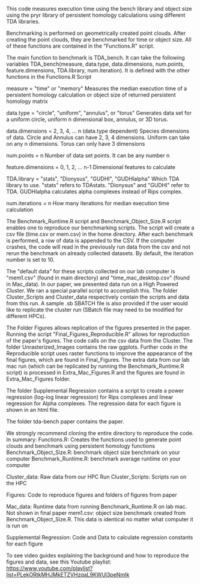 This code measures execution time using the bench library and object size using the pryr library of persistent homology calculations using different TDA libraries. 

Benchmarking is performed on geometrically created point clouds. After creating the point clouds, they are benchmarked for time or object size. All of these functions are contained in the "Functions.R" script. 

The main function to benchmark is TDA_bench. It can take the following variables
TDA_bench(measure, data.type, data.dimensions, num.points,
          feature.dimensions, TDA.library, num.iteration). It is defined with the other functions in the Functions.R Script

measure = "time" or "memory"
Measures the median execution time of a persistent homology
calculation or object size of returned persistent homology
matrix

data.type = "circle", "uniform", "annulus", or "torus"
Generates data set for a uniform circle, uniform n dimensional box,
annulus, or 3D torus. 

data.dimensions = 2, 3, 4, ... n (data.type dependent)
Species dimensions of data. Circle and Annulus can have 2, 3, 4
dimensions. Uniform can take on any n dimensions. Torus can only
have 3 dimensions

num.points = n
Number of data set points. It can be any number n

feature.dimensions = 0, 1, 2, ... n-1
Dimensional features to calculate

TDA.library = "stats", "Dionysus", "GUDHI", "GUDHIalpha"
Which TDA library to use. "stats" refers to TDAstats. 
"Dionysus" and "GUDHI" refer to TDA. GUDHIalpha calculates
alpha complexes instead of Rips complex. 

num.iterations = n
How many iterations for median execution time calculation

The Benchmark_Runtime.R script and Benchmark_Object_Size.R script enables one to reproduce our benchmarking scripts. The script will create a csv file (time.csv or mem.csv) in the home directory. After each benchmark is performed, a row of data is appended to the CSV. If the computer crashes, the code will read in the previously run data from the csv and not rerun the benchmark on already collected datasets. By default, the iteration number is set to 10. 

The "default data" for these scripts collected on our lab computer is "mem1.csv" (found in main directory) and "time_mac_desktop.csv" (found in Mac_data). In our paper, we presented data run on a High Powered Cluster. We ran a special parallel script to accomplish this. The folder Cluster_Scripts and Cluster_data respectively contain the scripts and data from this run. A sample .sb SBATCH file is also provided if the user would like to replicate the cluster run (SBatch file may need to be modified for different HPCs). 

The Folder Figures allows replication of the figures presented in the paper. Running the script "Final_Figures_Reproducible.R" allows for reproduction of the paper's figures. The code calls on the csv data from the Cluster. The folder Unrasterized_Images contains the raw ggplots. Further code in the Reproducible script uses raster functions to improve the appearance of the final figures, which are found in Final_Figures. The extra data from our lab mac run (which can be replicated by running the Benchmark_Runtime.R script) is processed in Extra_Mac_Figures.R and the figures are found in Extra_Mac_Figures folder. 

The folder Supplemental Regression contains a script to create a power regression (log-log linear regression) for Rips complexes and linear regression for Alpha complexes. The regression data for each figure is shown in an html file. 

The folder tda-bench paper contains the paper. 

We strongly recommend cloning the entire directory to reproduce the code. In summary:
Functions.R: Creates the functions used to generate point clouds and benchmark using persistent homology functions
Benchmark_Object_Size.R: benchmark object size benchmark on your computer
Benchmark_Runtime.R: benchmark average runtime on your computer

Cluster_data: Raw data from our HPC Run
Cluster_Scripts: Scripts run on the HPC

Figures: Code to reproduce figures and folders of figures from paper 

Mac_data: Runtime data from running Benchmark_Runtime.R on lab mac. Not shown in final paper
mem1.csv: object size benchmark created from Benchmark_Object_Size.R. This data is identical no matter what computer it is run on

Supplemental Regression: Code and Data to calculate regression constants for each figure

To see video guides explaining the background and how to reproduce the figures and data, see this Youtube playlist: https://www.youtube.com/playlist?list=PLekORtkMHJMkETZVHzqaL9KWUl3peNmIk


